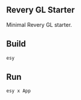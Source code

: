 ## Revery GL Starter

Minimal Revery GL starter.

## Build

```bash
esy
```

## Run

```bash
esy x App
```
